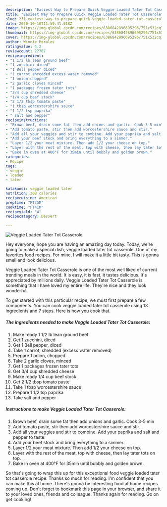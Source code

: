 ```yaml
---
description: "Easiest Way to Prepare Quick Veggie Loaded Tater Tot Casserole"
title: "Easiest Way to Prepare Quick Veggie Loaded Tater Tot Casserole"
slug: 231-easiest-way-to-prepare-quick-veggie-loaded-tater-tot-casserole
date: 2020-10-10T11:59:41.018Z
image: https://img-global.cpcdn.com/recipes/6386842896695296/751x532cq70/veggie-loaded-tater-tot-casserole-recipe-main-photo.jpg
thumbnail: https://img-global.cpcdn.com/recipes/6386842896695296/751x532cq70/veggie-loaded-tater-tot-casserole-recipe-main-photo.jpg
cover: https://img-global.cpcdn.com/recipes/6386842896695296/751x532cq70/veggie-loaded-tater-tot-casserole-recipe-main-photo.jpg
author: Winnie Morales
ratingvalue: 4.2
reviewcount: 27767
recipeingredient:
- "1 1/2 lb lean ground beef"
- "1 zucchini diced"
- "1 Bell pepper diced"
- "1 carrot shredded excess water removed"
- "1 onion chopped"
- "2 garlic cloves minced"
- "1 packages frozen tater tots"
- "3/4 cup shredded cheese"
- "1/4 cup beef stock"
- "2 1/2 tbsp tomato paste"
- "1 tbsp worcestershire sauce"
- "1 1/2 tsp paprika"
- " salt and pepper"
recipeinstructions:
- "Brown beef, drain some fat then add onions and garlic. Cook 3-5 min"
- "Add tomato paste, stir then add worcestershire sauce and stir."
- "Add all your veggies and stir to combine. Add your paprika and salt and pepper to taste."
- "Add your beef stock and bring everything to a simmer."
- "Layer 1/2 your meat mixture. Then add 1/2 your cheese on top."
- "Layer with the rest of the meat, top with cheese, then lay tater tots on top."
- "Bake in oven at 400°F for 35min until bubbly and golden brown."
categories:
- Recipe
tags:
- veggie
- loaded
- tater

katakunci: veggie loaded tater 
nutrition: 208 calories
recipecuisine: American
preptime: "PT35M"
cooktime: "PT41M"
recipeyield: "4"
recipecategory: Dessert

---
```



![Veggie Loaded Tater Tot Casserole](https://img-global.cpcdn.com/recipes/6386842896695296/751x532cq70/veggie-loaded-tater-tot-casserole-recipe-main-photo.jpg)

Hey everyone, hope you are having an amazing day today. Today, we're going to make a special dish, veggie loaded tater tot casserole. One of my favorites food recipes. For mine, I will make it a little bit tasty. This is gonna smell and look delicious.



Veggie Loaded Tater Tot Casserole is one of the most well liked of current trending meals in the world. It is easy, it is fast, it tastes delicious. It's appreciated by millions daily. Veggie Loaded Tater Tot Casserole is something that I have loved my entire life. They're nice and they look wonderful.


To get started with this particular recipe, we must first prepare a few components. You can cook veggie loaded tater tot casserole using 13 ingredients and 7 steps. Here is how you cook that.

<!--inarticleads1-->

##### The ingredients needed to make Veggie Loaded Tater Tot Casserole:

1. Make ready 1 1/2 lb lean ground beef
1. Get 1 zucchini, diced
1. Get 1 Bell pepper, diced
1. Take 1 carrot, shredded (excess water removed)
1. Prepare 1 onion, chopped
1. Take 2 garlic cloves, minced
1. Get 1 packages frozen tater tots
1. Get 3/4 cup shredded cheese
1. Make ready 1/4 cup beef stock
1. Get 2 1/2 tbsp tomato paste
1. Take 1 tbsp worcestershire sauce
1. Prepare 1 1/2 tsp paprika
1. Take  salt and pepper




<!--inarticleads2-->

##### Instructions to make Veggie Loaded Tater Tot Casserole:

1. Brown beef, drain some fat then add onions and garlic. Cook 3-5 min
1. Add tomato paste, stir then add worcestershire sauce and stir.
1. Add all your veggies and stir to combine. Add your paprika and salt and pepper to taste.
1. Add your beef stock and bring everything to a simmer.
1. Layer 1/2 your meat mixture. Then add 1/2 your cheese on top.
1. Layer with the rest of the meat, top with cheese, then lay tater tots on top.
1. Bake in oven at 400°F for 35min until bubbly and golden brown.




So that's going to wrap this up for this exceptional food veggie loaded tater tot casserole recipe. Thanks so much for reading. I'm confident that you can make this at home. There's gonna be interesting food at home recipes coming up. Don't forget to bookmark this page in your browser, and share it to your loved ones, friends and colleague. Thanks again for reading. Go on get cooking!
